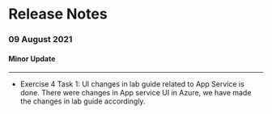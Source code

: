 # Release Notes


### 09 August 2021
  #### Minor Update
  -----------------
  - Exercise 4 Task 1: UI changes in lab guide related to App Service is done. There were changes in App service UI in Azure, we have made the changes in lab guide accordingly. 


